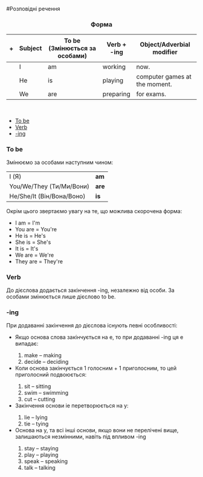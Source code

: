 #Розповідні речення

<center><h3>Форма</h3></center>

| <h4>+</h4> |Subject | To be (Змінюється за особами)| Verb +<br> -ing    | Object/Adverbial modifier |
| -- | -- | -- | -- | -- |
| | I | am | working | now. |
| | He | is | playing | computer games at the moment. |
| | We | are | preparing | for exams. |

<br>


<ul class="nav nav-tabs">
<li class="active"><a data-toggle="tab" href="#home">To be</a></li>
<li><a data-toggle="tab" href="#menu1">Verb</a></li>
<li><a data-toggle="tab" href="#menu2">-ing</a></li>
</ul>

<div class="tab-content">
  <div id="home" class="tab-pane fade in active">
    <h3>To be</h3>
   Змінюємо за особами наступним чином:
    <table>
    <tr>
        <td>I (Я)</td>
        <td><b>am</b></td>
    <tr>
     <tr>
        <td>You/We/They (Ти/Ми/Вони)</td>
        <td><b>are</b></td>
    <tr>
    <tr>
        <td>He/She/It (Він/Вона/Воно)</td>
        <td><b>is</b></td>
    <tr>
    </table>
       Окрім цього звертаємо увагу на те, що можлива скорочена форма:
<ul>
<li>I am = I'm</li>
<li>You are = You're</li>
<li>He is = He's</li>
<li>She is = She's</li>
<li>It is = It's</li>
<li>We are = We're</li>
<li>They are = They're</li>
</ul>
  </div>
  <div id="menu1" class="tab-pane fade">
    <h3>Verb</h3>
До дієслова додається закінчення <span class="p1">-ing</span>, незалежно від особи. За особами змінюється лише дієслово <span class="p1">to be</span>.
  </div>
    <div id="menu2" class="tab-pane fade">
    <h3>-ing</h3>
При додаванні закінчення до дієслова існують певні особливості:
<ul>
<li>Якщо основа слова закінчується на <span class="p1">е</span>, то при додаванні <span class="p1">-ing</span> ця <span class="p1">е</span> випадає:</li>
<ol>
<li>make – making</li>
<li>decide – deciding</li>
</ol>

<li>Коли основа закінчується 1 голосним + 1 приголосним, то цей приголосний подвоюється:</li>
<ol>
<li>sit – sitting</li>
<li>swim – swimming</li>
<li>cut – cutting</li>
</ol>
<li>Закінчення основи <span class="p1">іе</span> перетворюється на <span class="p1">у</span>:</li>
<ol><li>lie – lying</li>
<li>tie – tying</li></ol>
<li>Основа на <span class="p1">у</span>, та всі інші основи, якщо вони не перелічені вище, залишаються незмінними, навіть під впливом <span class="p1">-ing</span></li>
<ol>
<li>stay – staying</li>
<li>play – playing</li>
<li>speak – speaking</li>
<li>talk – talking</li></ol>
</ul>
  </div>
</div>